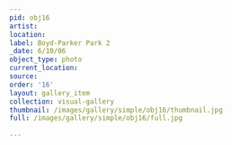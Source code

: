 ```yaml
---
pid: obj16
artist: 
location: 
label: Boyd-Parker Park 2
_date: 6/10/06
object_type: photo
current_location: 
source: 
order: '16'
layout: gallery_item
collection: visual-gallery
thumbnail: /images/gallery/simple/obj16/thumbnail.jpg
full: /images/gallery/simple/obj16/full.jpg
 
---
```

